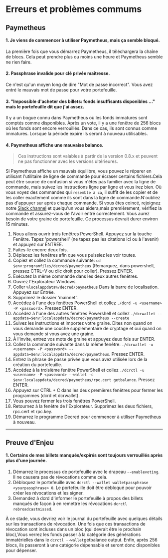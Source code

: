 # Erreurs et problèmes commums

## Paymetheus 

#### 1. Je viens de commencer à utiliser Paymetheus, mais ça semble bloqué.

La première fois que vous démarrez Paymetheus, il téléchargera la chaîne de blocs. Cela peut prendre plus ou moins une heure et Paymetheus semble ne rien faire.

#### 2. Passphrase invalide pour clé privée maîtresse.

Ce n'est qu'un moyen long de dire "Mot de passe incorrect". Vous avez entré le mauvais mot de passe pour votre portefeuille.

#### 3. "Impossible d'acheter des billets: fonds insuffisants disponibles ..." mais le portefeuille dit que j'ai assez.

Il y a un bogue connu dans Paymetheus où les fonds immatures sont comptés comme disponibles. Après un vote, il y a une fenêtre de 256 blocs où les fonds sont encore verrouillés. Dans ce cas, ils sont connus comme immatures. Lorsque la période expire ils seront à nouveau utilisables.

#### 4. Paymetheus affiche une mauvaise balance.

> Ces instructions sont valables à partir de la version 0.8.x et peuvent ne pas fonctionner avec les versions ultérieures.

Si Paymetheus affiche un mauvais équilibre, vous pouvez le réparer en utilisant l'utilitaire de ligne de commande pour écraser certains fichiers.Cela peut être source de confusion si vous n'êtes pas familier avec la ligne de commande, mais suivez les instructions ligne par ligne et vous irez bien. Où vous voyez des commandes qui `resemble à ca`, il suffit de les copier et de les coller exactement comme ils sont dans la ligne de commande.N'oubliez pas d'appuyer sur <ENTER> après chaque commande. Si vous êtes coincé, rejoignez notre [Slack channel](https://decred.slack.com) et quelqu'un vous aidera,mais premièrement, vérifiez la commande et assurez-vous de l'avoir entré correctement. Vous aurez besoin de votre graine de portefeuille. Ce processus devrait durer environ 15 minutes.

1. Nous allons ouvrir trois fenêtres PowerShell. Appuyez sur la touche Fenêtre. Tapez 'powershell' (ne tapez pas les citations ici ou à l'avenir) et appuyez sur ENTRÉE.
2. Faites-le encore deux fois.
3. Déplacez les fenêtres afin que vous puissiez les voir toutes.
4. Copiez et collez la commande suivante: `cd $env:programfiles/decred/paymetheus` (Remarquez, dans powershell, pressez CTRL+V ou clic droit pour coller). Pressez ENTER.
5. Exécutez la même commande dans les deux autres fenêtres.
6. Ouvrez l'Explorateur Windows.
7. Coller `%localappdata%/decred/paymetheus` Dans la barre de localisation. Appuyez sur Entrée.
8. Supprimez le dossier 'mainnet'.
9. Accédez à l'une des fenêtres PowerShell et collez `./dcrd -u <username> -P <password>`. Pressez ENTER.
10. Accédez à l'une des autres fenêtres Powershell et collez `./dcrwallet --appdata=$env:localappdata/decred/paymetheus --create`
11. Suivez les instructions et importez votre graine. Dites non quand on vous demande une couche supplémentaire de cryptage et oui quand on vous demande si vous avez une graine.
12. À l'invite, entrez vos mots de graine et appuyez deux fois sur ENTER.
13. Collez la commande suivante dans la même fenêtre: `./dcrwallet -u <username> -P <password> --appdata=$env:localappdata/decred/paymetheus`. Pressez ENTER.
14. Entrez la phrase de passe privée que vous avez utilisée lors de la création du portefeuille.
15. Accédez à la troisième fenêtre PowerShell et collez `./dcrctl -u <username> -P <password> --wallet -c $env:localappdata/decred/paymetheus/rpc.cert getbalance`. Pressez ENTER.
16. Appuyez sur CTRL + C dans les deux premières fenêtres pour fermer les programmes (dcrd et dcrwallet).
17. Vous pouvez fermer les trois fenêtres PowerShell.
18. Retournez à la fenêtre de l'Explorateur. Supprimez les deux fichiers, rpc.cert et rpc.key.
19. Démarrez le programme Decred pour commencer à utiliser Paymetheus à nouveau.

-----

## Preuve d'Enjeu

#### 1. Certains de mes billets manqués/expirés sont toujours verrouillés après plus d'une journée.

1. Démarrez le processus de portefeuille avec le drapeau `--enablevoting`. Il ne causera pas de révocations comme cela.
2. Débloquez le portefeuille avec `dcrctl --wallet walletpassphrase <yourpassphrase> 0`. Le portefeuille doit être débloqué pour pouvoir créer les révocations et les signer.
3. Demandez à dcrd d'informer le portefeuille à propos des billets manqués de façon à en remettre les révocations `dcrctl rebroadcastmissed`.


À ce stade, vous devriez voir le journal du portefeuille avec quelques détails sur les transactions de révocation. Une fois que ces transactions de révocation sont incluses dans un bloc (qui devrait être le prochain bloc),Vous verrez les fonds passer à la catégorie des générations immatérielles dans le `dcrctl --wallet`getbalance output. Enfin, après 256 blocs, ils passeront à une catégorie dépensable et seront donc disponibles pour dépenser.
